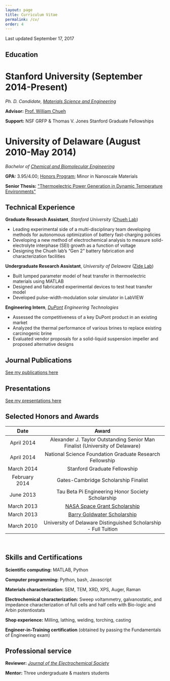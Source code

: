 ```yaml
---
layout: page
title: Curriculum Vitae
permalink: /cv/
order: 4
---
```

Last updated September 17, 2017

## Education

# Stanford University (September 2014-Present)

*Ph. D. Candidate, [Materials Science and Engineering](http://mse.stanford.edu/)*

**Advisor:** [Prof. William Chueh](http://chuehlab.stanford.edu)

**Support:** NSF GRFP & Thomas V. Jones Stanford Graduate Fellowships

# University of Delaware (August 2010-May 2014)

*Bachelor of [Chemical and Biomolecular Engineering](http://cbe.udel.edu)*

**GPA:** 3.95/4.00; [Honors Program](http://honors.udel.edu/); Minor in Nanoscale Materials

**Senior Thesis:** ["Thermoelectric Power Generation in Dynamic Temperature Environments"](http://udspace.udel.edu/bitstream/handle/19716/13231/Attia%2c%20Peter.pdf?sequence=1&isAllowed=y)

## Technical Experience

**Graduate Research Assistant**, *Stanford University* ([Chueh Lab](http://chuehlab.stanford.edu))
* Leading experimental side of a multi-disciplinary team developing methods for autonomous optimization of battery fast-charging policies
* Developing a new method of electrochemical analysis to measure solid-electrolyte interphase (SEI) growth as a function of voltage
* Designing the Chueh lab’s “Gen 2” battery fabrication and characterization facilities

**Undergraduate Research Assistant**, *University of Delaware* ([Zide Lab](http://www.zidelab.org/))
* Built lumped parameter model of heat transfer in thermoelectric materials using MATLAB
* Designed and fabricated experimental devices to test heat transfer model
* Developed pulse-width-modulation solar simulator in LabVIEW

**Engineering Intern**, *[DuPont](http://www.dupont.com) Engineering Technologies*
* Assessed the competitiveness of a key DuPont product in an existing market
* Analyzed the thermal performance of various brines to replace existing carcinogenic brine
* Evaluated vendor proposals for a solid-liquid suspension impeller and proposed alternative designs

## Journal Publications

[See my publications here](/publications)

## Presentations

[See my presentations here](/presentations)

## Selected Honors and Awards

<table style="width:100%">
  <thead>
    <tr>
      <th>Date</th>
      <th>Award</th>
    </tr>
  </thead>
  <tbody>
  	<tr>
      <td style="text-align:center">April 2014</td>
      <td style="text-align:center">Alexander J. Taylor Outstanding Senior Man Finalist (University of Delaware) </td>
    </tr>
    <tr>
      <td style="text-align:center">April 2014</td>
      <td style="text-align:center">National Science Foundation Graduate Research Fellowship </td>
    </tr>
    <tr>
      <td style="text-align:center">March 2014</td>
      <td style="text-align:center">Stanford Graduate Fellowship </td>
    </tr>
    <tr>
      <td style="text-align:center">February 2014</td>
      <td style="text-align:center">Gates-Cambridge Scholarship Finalist </td>
    </tr>
    <tr>
      <td style="text-align:center">June 2013</td>
      <td style="text-align:center">Tau Beta Pi Engineering Honor Society Scholarship </td>
    </tr>
    <tr>
      <td style="text-align:center">March 2013</td>
      <td style="text-align:center"><a href="http://www.udel.edu/udaily/2013/apr/space-grant-042613.html">NASA Space Grant Scholarship </a> </td>
    </tr>
    <tr>
      <td style="text-align:center">March 2013</td>
      <td style="text-align:center"><a href="http://www.udel.edu/udaily/2013/apr/goldwater-scholars-041113.html">Barry Goldwater Scholarship </a> </td>
    </tr>
    <tr>
      <td style="text-align:center">March 2010</td>
      <td style="text-align:center">University of Delaware Distinguished Scholarship - Full Tuition </td>
    </tr>
  </tbody>
</table>

<br>

## Skills and Certifications

**Scientific computing:** MATLAB, Python

**Computer programming:** Python, bash, Javascript

**Materials characterization:** SEM, TEM, XRD, XPS, Auger, Raman

**Electrochemical characterization:** Sweep voltammetry, galvanostatic, and
impedance characterization of full cells and half cells
with Bio-logic and Arbin potentiostats

**Shop experience:** Milling, lathing, welding, torching, casting

**Engineer-in-Training certification** (obtained by passing the Fundamentals of Engineering exam)

## Professional service

**Reviewer:** [*Journal of the Electrochemical Society*](http://jes.ecsdl.org)

**Mentor:** Three undergraduate & masters students
